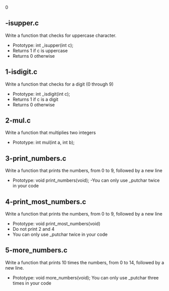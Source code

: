 0
## -isupper.c 
Write a function that checks for uppercase character. 
- Prototype: int _isupper\(int c\); 
- Returns 1 if c is uppercase 
- Returns 0 otherwise

## 1-isdigit.c 
 Write a function that checks for a digit \(0 through 9\) 
- Prototype: int _isdigit\(int c\); 
- Returns 1 if c is a digit 
- Returns 0 otherwise

## 2-mul.c 
Write a function that multiplies two integers 
- Prototype: int mul\(int a, int b\);

## 3-print_numbers.c 
Write a function that prints the numbers, from 0 to 9, followed by a new line 
- Prototype: void print_numbers\(void\); 
-You can only use _putchar twice in your code

## 4-print_most_numbers.c 
Write a function that prints the numbers, from 0 to 9, followed by a new line 
- Prototype: void print_most_numbers\(void\) 
- Do not print 2 and 4 
- You can only use _putchar twice in your code

## 5-more_numbers.c 
Write a function that prints 10 times the numbers, from 0 to 14, followed by a new line. 
- Prototype: void more_numbers\(void\); You can only use _putchar three times in your code
